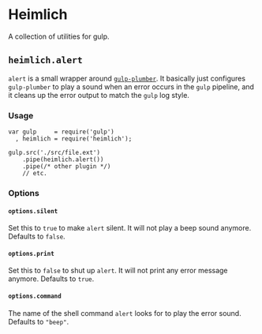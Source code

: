 # Heimlich
A collection of utilities for gulp.

## `heimlich.alert`

`alert` is a small wrapper around
[`gulp-plumber`](https://github.com/floatdrop/gulp-plumber).  It basically just
configures `gulp-plumber` to play a sound when an error occurs in the `gulp`
pipeline, and it cleans up the error output to match the `gulp` log style.

### Usage
```
var gulp     = require('gulp')
  , heimlich = require('heimlich');

gulp.src('./src/file.ext')
    .pipe(heimlich.alert())
    .pipe(/* other plugin */)
    // etc.
```

### Options

#### `options.silent`
Set this to `true` to make `alert` silent.  It will not play a beep
sound anymore.  Defaults to `false`.

#### `options.print`
Set this to `false` to shut up `alert`.  It will not print any error
message anymore.  Defaults to `true`.

#### `options.command`
The name of the shell command `alert` looks for to play the error sound.
Defaults to `"beep"`.
